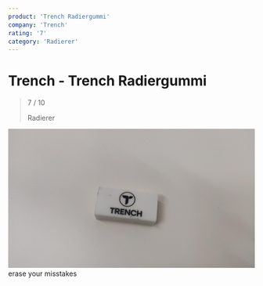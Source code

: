 ```yaml
---
product: 'Trench Radiergummi'
company: 'Trench'
rating: '7'
category: 'Radierer'
---
```


# Trench - Trench Radiergummi
>
> 7 / 10
>
> Radierer

![Trench Radiergummi](assets\trench-trench-radiergummi-8173dacd-a00e-4831-b6b5-7a59dc700d30.jpg)
erase your misstakes
